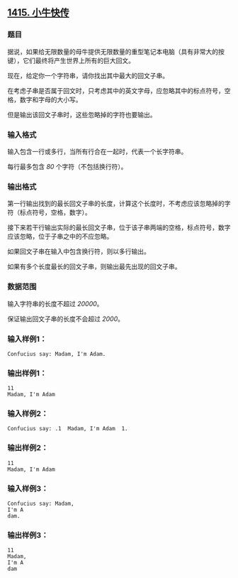 ## [1415. 小牛快传](https://www.acwing.com/problem/content/1417/)

### 题目

据说，如果给无限数量的母牛提供无限数量的重型笔记本电脑（具有非常大的按键），它们最终将产生世界上所有的巨大回文。

现在，给定你一个字符串，请你找出其中最大的回文子串。

在考虑子串是否属于回文时，只考虑其中的英文字母，应忽略其中的标点符号，空格，数字和字母的大小写。

但是输出该回文子串时，这些忽略掉的字符也要输出。

### 输入格式

输入包含一行或多行，当所有行合在一起时，代表一个长字符串。

每行最多包含 *80* 个字符（不包括换行符）。

### 输出格式

第一行输出找到的最长回文子串的长度，计算这个长度时，不考虑应该忽略掉的字符（标点符号，空格，数字）。

接下来若干行输出实际的最长回文子串，位于该子串两端的空格，标点符号，数字应该忽略，位于子串之中的不应忽略。

如果回文子串在输入中包含换行符，则以多行输出。

如果有多个长度最长的回文子串，则输出最先出现的回文子串。

### 数据范围

输入字符串的长度不超过 *20000*。

保证输出回文子串的长度不会超过 *2000*。

### 输入样例1：

```
Confucius say: Madam, I'm Adam.
```

### 输出样例1：

```
11
Madam, I'm Adam
```

### 输入样例2：

```
Confucius say: .1  Madam, I'm Adam  1.
```

### 输出样例2：

```
11
Madam, I'm Adam
```

### 输入样例3：

```
Confucius say: Madam,
I'm A
dam.
```

### 输出样例3：

```
11
Madam,
I'm A
dam
```
